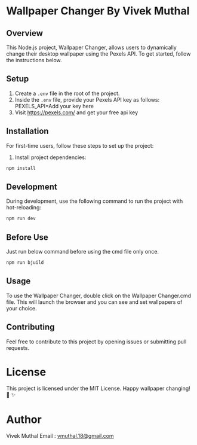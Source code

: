# Wallpaper Changer By Vivek Muthal

## Overview

This Node.js project, Wallpaper Changer, allows users to dynamically change their desktop wallpaper using the Pexels API. To get started, follow the instructions below.

## Setup

1. Create a `.env` file in the root of the project.
2. Inside the `.env` file, provide your Pexels API key as follows:
PEXELS_API=Add your key here
3. Visit https://pexels.com/ and get your free api key

## Installation

For first-time users, follow these steps to set up the project:

1. Install project dependencies:
```bash
npm install
```

## Development
During development, use the following command to run the project with hot-reloading:
```bash
npm run dev
```

## Before Use
Just run below command before using the cmd file only once.
```bash
npm run bjuild
```

## Usage
To use the Wallpaper Changer, double click on the Wallpaper Changer.cmd file. This will launch the browser and you can see and set wallpapers of your choice.


## Contributing
Feel free to contribute to this project by opening issues or submitting pull requests.

# License
This project is licensed under the MIT License.
Happy wallpaper changing! 🌈 ✨

# Author
Vivek Muthal
Email : vmuthal.18@gmail.com